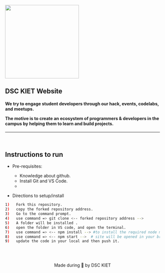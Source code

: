 <p align="left">
	<img width="240" src="../website/public/static/images/logo.png" />
	<h2 align="left"> DSC KIET Website </h2>
	<h4 align="left"> We try to engage student developers through our hack, events, codelabs, and meetups.

The motive is to create an ecosystem of programmers & developers in the campus by helping them to learn and build projects. </h4>
</p>

---
<!-- [![DOCS](https://img.shields.io/badge/Documentation-see%20docs-green?style=for-the-badge&logo=appveyor)](INSERT_LINK_FOR_DOCS_HERE) 
  [![UI ](https://img.shields.io/badge/User%20Interface-Link%20to%20UI-orange?style=for-the-badge&logo=appveyor)](INSERT_UI_LINK_HERE) -->


<!-- ## Functionalities
- [ ]  < ADD FUNCTIONALITY >
- [ ]  < ADD FUNCTIONALITY > -->

<br>


## Instructions to run

* Pre-requisites:
	-  Knowledge about github.
	-   Install Git and VS Code. 
	-   

* Directions to setup/install
```bash
1)   Fork this repository.
2)   copy the forked repository address. 
3)   Go to the command prompt.
4)   use command => git clone <-- forked repository address -->
5)   A folder will be installed .
6)   open the folder in VS code, and open the terminal.
7)	 use command => <-- npm install --> #to install the required node modules
8)   use command => <-- npm start -->  # site will be opened in your browser.
9)   update the code in your local and then push it.
```

<!-- * Directions to execute

```bash
< insert code >
``` -->

<br>

<!-- ## Contributors

* [ < ADD YOUR NAME > ](ADD_PROFILE_URL_HERE)



<br> -->
<br>

<p align="center">
	Made during 🌙 by DSC KIET
</p>
